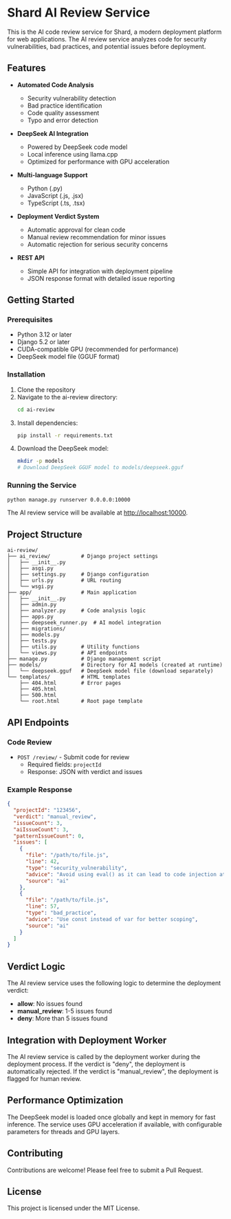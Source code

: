 # Shard AI Review Service

This is the AI code review service for Shard, a modern deployment platform for web applications. The AI review service analyzes code for security vulnerabilities, bad practices, and potential issues before deployment.

## Features

- **Automated Code Analysis**
  - Security vulnerability detection
  - Bad practice identification
  - Code quality assessment
  - Typo and error detection

- **DeepSeek AI Integration**
  - Powered by DeepSeek code model
  - Local inference using llama.cpp
  - Optimized for performance with GPU acceleration

- **Multi-language Support**
  - Python (.py)
  - JavaScript (.js, .jsx)
  - TypeScript (.ts, .tsx)

- **Deployment Verdict System**
  - Automatic approval for clean code
  - Manual review recommendation for minor issues
  - Automatic rejection for serious security concerns

- **REST API**
  - Simple API for integration with deployment pipeline
  - JSON response format with detailed issue reporting

## Getting Started

### Prerequisites

- Python 3.12 or later
- Django 5.2 or later
- CUDA-compatible GPU (recommended for performance)
- DeepSeek model file (GGUF format)

### Installation

1. Clone the repository
2. Navigate to the ai-review directory:
   ```bash
   cd ai-review
   ```
3. Install dependencies:
   ```bash
   pip install -r requirements.txt
   ```
4. Download the DeepSeek model:
   ```bash
   mkdir -p models
   # Download DeepSeek GGUF model to models/deepseek.gguf
   ```

### Running the Service

```bash
python manage.py runserver 0.0.0.0:10000
```

The AI review service will be available at [http://localhost:10000](http://localhost:10000).

## Project Structure

```
ai-review/
├── ai_review/          # Django project settings
│   ├── __init__.py
│   ├── asgi.py
│   ├── settings.py     # Django configuration
│   ├── urls.py         # URL routing
│   └── wsgi.py
├── app/                # Main application
│   ├── __init__.py
│   ├── admin.py
│   ├── analyzer.py     # Code analysis logic
│   ├── apps.py
│   ├── deepseek_runner.py  # AI model integration
│   ├── migrations/
│   ├── models.py
│   ├── tests.py
│   ├── utils.py        # Utility functions
│   └── views.py        # API endpoints
├── manage.py           # Django management script
├── models/             # Directory for AI models (created at runtime)
│   └── deepseek.gguf   # DeepSeek model file (download separately)
└── templates/          # HTML templates
    ├── 404.html        # Error pages
    ├── 405.html
    ├── 500.html
    └── root.html       # Root page template
```

## API Endpoints

### Code Review

- `POST /review/` - Submit code for review
  - Required fields: `projectId`
  - Response: JSON with verdict and issues

### Example Response

```json
{
  "projectId": "123456",
  "verdict": "manual_review",
  "issueCount": 3,
  "aiIssueCount": 3,
  "patternIssueCount": 0,
  "issues": [
    {
      "file": "/path/to/file.js",
      "line": 42,
      "type": "security_vulnerability",
      "advice": "Avoid using eval() as it can lead to code injection attacks",
      "source": "ai"
    },
    {
      "file": "/path/to/file.js",
      "line": 57,
      "type": "bad_practice",
      "advice": "Use const instead of var for better scoping",
      "source": "ai"
    }
  ]
}
```

## Verdict Logic

The AI review service uses the following logic to determine the deployment verdict:

- **allow**: No issues found
- **manual_review**: 1-5 issues found
- **deny**: More than 5 issues found

## Integration with Deployment Worker

The AI review service is called by the deployment worker during the deployment process. If the verdict is "deny", the deployment is automatically rejected. If the verdict is "manual_review", the deployment is flagged for human review.

## Performance Optimization

The DeepSeek model is loaded once globally and kept in memory for fast inference. The service uses GPU acceleration if available, with configurable parameters for threads and GPU layers.

## Contributing

Contributions are welcome! Please feel free to submit a Pull Request.

## License

This project is licensed under the MIT License.